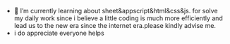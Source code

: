 - 🌱 I’m currently learning about sheet&appscript&html&css&js. for solve my daily work since i believe a little coding is much more efficiently and lead us to the new era since the internet era.please kindly advise me.
- i do appreciate everyone helps
<!---
assembly64/assembly64 is a ✨ special ✨ repository because its `README.md` (this file) appears on your GitHub profile.
You can click the Preview link to take a look at your changes.
--->
